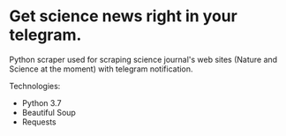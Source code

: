 # Get science news right in your telegram.
Python scraper used for scraping science journal's web sites (Nature and Science at the moment) with telegram notification. 

Technologies:
- Python 3.7
- Beautiful Soup
- Requests
